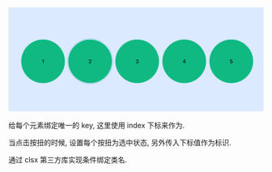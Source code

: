 ![Screenshot](https://github.com/NeilYeTAT/LearnCSSuseReact-Tailwind/blob/main/src/components/day001-only-one/Screenshot.png)

给每个元素绑定唯一的 key, 这里使用 index 下标来作为.

当点击按扭的时候, 设置每个按扭为选中状态, 另外传入下标值作为标识.

通过 clsx 第三方库实现条件绑定类名.
